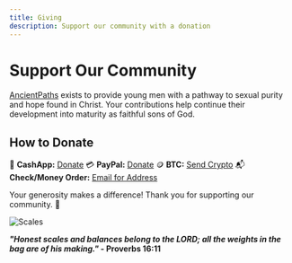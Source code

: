 ```yaml
---
title: Giving
description: Support our community with a donation
---
```


# Support Our Community

[AncientPaths](https://www.ancientpaths.io/) exists to provide young men with a pathway to sexual purity and hope found in Christ. Your contributions help continue their development into maturity as faithful sons of God.

## How to Donate

💸 **CashApp:** [Donate](https://cash.me/$ancientpathsio)
💳 **PayPal:** [Donate](https://paypal.me/ancientpathsio)
🪙 **BTC:** [Send Crypto](https://btc.com/ancientpathsio)
📬 **Check/Money Order:** [Email for Address](mailto:ancientpathsio@gmail.com)

Your generosity makes a difference! Thank you for supporting our community. 🙌

![Scales](/img/scales2.png)

**_"Honest scales and balances belong to the LORD; all the weights in the bag are of his making."_ - Proverbs 16:11**
